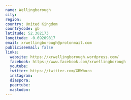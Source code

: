```yaml
---
name: Wellingborough
city:
region:
country: United Kingdom
countrycode: gb
latitude: 52.302173
longitude: -0.69209817
email: xrwellingborough@protonmail.com
publiciseemail: false
links:
  website: https://xrwellingborough.wordpress.com/
  facebook: https://www.facebook.com/xrwellingborough
  youtube:
  twitter: https://twitter.com/XRWboro
  instagram:
  diaspora:
  peertube:
  mastodon:
---
```

